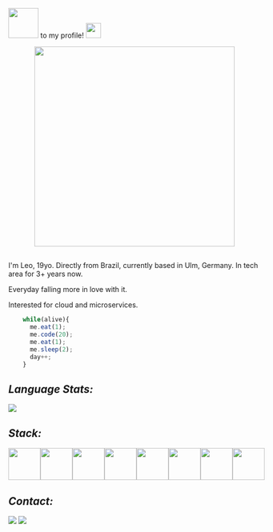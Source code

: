 
<link rel="stylesheet" type='text/css' href="https://cdn.jsdelivr.net/gh/devicons/devicon@latest/devicon.min.css" />

<img src="https://raw.githubusercontent.com/alexnaiman/alexnaiman/master/resources/welcomeglitch.gif" width="60" style="max-width: 100%;"></a> to my profile! <a target="_blank" rel="noopener noreferrer" href="https://raw.githubusercontent.com/iampavangandhi/iampavangandhi/master/gifs/Hi.gif"><img src="https://raw.githubusercontent.com/iampavangandhi/iampavangandhi/master/gifs/Hi.gif" width="30" style="max-width: 100%;"></a>

<p align="center">
   <img width="400" src="https://gist.githubusercontent.com/vininjr/d29bb07bdadb41e4b0923bc8fa748b1a/raw/88f20c9d749d756be63f22b09f3c4ac570bc5101/programming.gif" />
</p>

##

<p>I'm Leo, 19yo. Directly from Brazil, currently based in Ulm, Germany. In tech area for 3+ years now. </p>
<p>Everyday falling more in love with it.</p>
<p>Interested for cloud and microservices.</p>

```js
    while(alive){
      me.eat(1);
      me.code(20);
      me.eat(1);
      me.sleep(2);
      day++;
    }
```


## *Language Stats:*
   
![](https://github.com/LeonardoRafaelli/myGithubStats/blob/master/generated/languages.svg#gh-dark-mode-only)

## *Stack:*

<div style="display: flex;">
   <img src="https://cdn.jsdelivr.net/gh/devicons/devicon@latest/icons/java/java-original-wordmark.svg" style="width: 4rem"/>
   <img src="https://cdn.jsdelivr.net/gh/devicons/devicon@latest/icons/spring/spring-original.svg" style="width: 4rem"/>
   
   <img src="https://cdn.jsdelivr.net/gh/devicons/devicon@latest/icons/csharp/csharp-original.svg" style="width: 4rem"/>
   <img src="https://cdn.jsdelivr.net/gh/devicons/devicon@latest/icons/dotnetcore/dotnetcore-original.svg" style="width: 4rem"/>

   <img src="https://cdn.jsdelivr.net/gh/devicons/devicon@latest/icons/javascript/javascript-original.svg" style="width: 4rem;"/>       
   <img src="https://cdn.jsdelivr.net/gh/devicons/devicon@latest/icons/react/react-original-wordmark.svg" style="width: 4rem"/>
   <img src="https://cdn.jsdelivr.net/gh/devicons/devicon@latest/icons/angular/angular-original.svg" style="width: 4rem"/>       
   <img src="https://cdn.jsdelivr.net/gh/devicons/devicon@latest/icons/tailwindcss/tailwindcss-original.svg" style="width: 4rem"/>       
</div>
          
          
## *Contact:*

<div> 
  <a href = "mailto:leonardorafaelli@gmail.com" target="_blank"><img src="https://img.shields.io/badge/-Gmail-%23333?style=for-the-badge&logo=gmail&logoColor=white"></a>
  <a href="https://www.linkedin.com/in/leonardo-rafaelli" target="_blank"><img src="https://img.shields.io/badge/-LinkedIn-%230077B5?style=for-the-badge&logo=linkedin&logoColor=white"></a> 
</div>
